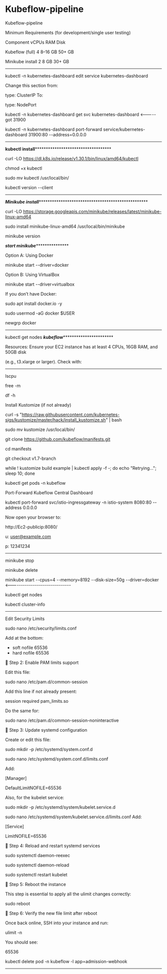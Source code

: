 # Kubeflow-pipeline
Kubeflow-pipeline


Minimum Requirements (for development/single user testing)

Component	              vCPUs	    RAM	         Disk

Kubeflow (full)	         4	       8–16 GB	       50+ GB

Minikube install	        2	       8 GB	          30+ GB


*************************************************************************************************

kubectl -n kubernetes-dashboard edit service kubernetes-dashboard

Change this section from:

type: ClusterIP
To:

type: NodePort

kubectl -n kubernetes-dashboard get svc kubernetes-dashboard   <-----got 31900

kubectl -n kubernetes-dashboard port-forward service/kubernetes-dashboard 31900:80 --address=0.0.0.0


*******************************************************************************************************
**************************kubectl install*************************************************************

curl -LO https://dl.k8s.io/release/v1.30.1/bin/linux/amd64/kubectl

chmod +x kubectl

sudo mv kubectl /usr/local/bin/

kubectl version --client

*****************************************************************************************************
*****************Minikube install*******************************************************************

curl -LO https://storage.googleapis.com/minikube/releases/latest/minikube-linux-amd64

sudo install minikube-linux-amd64 /usr/local/bin/minikube

minikube version

***********************************start minikube**************************************************

Option A: Using Docker

minikube start --driver=docker

Option B: Using VirtualBox

minikube start --driver=virtualbox


If you don’t have Docker:

sudo apt install docker.io -y

sudo usermod -aG docker $USER

newgrp docker

*****************************************************************************************************
kubectl get nodes
***************************************kubeflow**************************************************************

Resources: Ensure your EC2 instance has at least 4 CPUs, 16GB RAM, and 50GB disk

(e.g., t3.xlarge or larger). Check with:

**************************************************************************************************************

lscpu

free -m

df -h

 Install Kustomize (if not already)

curl -s "https://raw.githubusercontent.com/kubernetes-sigs/kustomize/master/hack/install_kustomize.sh" | bash

sudo mv kustomize /usr/local/bin/

git clone https://github.com/kubeflow/manifests.git

cd manifests

git checkout v1.7-branch


while ! kustomize build example | kubectl apply -f -; do echo "Retrying..."; sleep 10; done


kubectl get pods -n kubeflow

Port-Forward Kubeflow Central Dashboard

kubectl port-forward svc/istio-ingressgateway -n istio-system 8080:80 --address 0.0.0.0

Now open your browser to:

http://Ec2-publicip:8080/

u:  user@example.com

p: 12341234

************************************************************************************************************

minikube stop

minikube delete

minikube start --cpus=4 --memory=8192 --disk-size=50g --driver=docker  <------------------------------

kubectl get nodes

kubectl cluster-info

****************************************************************************************************************

Edit Security Limits

sudo nano /etc/security/limits.conf

Add at the bottom:

* soft nofile 65536
* hard nofile 65536

🔹 Step 2: Enable PAM limits support

Edit this file:



sudo nano /etc/pam.d/common-session

Add this line if not already present:

session required pam_limits.so

Do the same for:

sudo nano /etc/pam.d/common-session-noninteractive

🔹 Step 3: Update systemd configuration

Create or edit this file:

sudo mkdir -p /etc/systemd/system.conf.d

sudo nano /etc/systemd/system.conf.d/limits.conf

Add:

[Manager]

DefaultLimitNOFILE=65536

Also, for the kubelet service:


sudo mkdir -p /etc/systemd/system/kubelet.service.d

sudo nano /etc/systemd/system/kubelet.service.d/limits.conf
Add:


[Service]

LimitNOFILE=65536

🔹 Step 4: Reload and restart systemd services

sudo systemctl daemon-reexec

sudo systemctl daemon-reload

sudo systemctl restart kubelet

🔹 Step 5: Reboot the instance

This step is essential to apply all the ulimit changes correctly:


sudo reboot

🔹 Step 6: Verify the new file limit after reboot

Once back online, SSH into your instance and run:

ulimit -n

You should see:

65536

kubectl delete pod -n kubeflow -l app=admission-webhook


************************************************************************************************************

